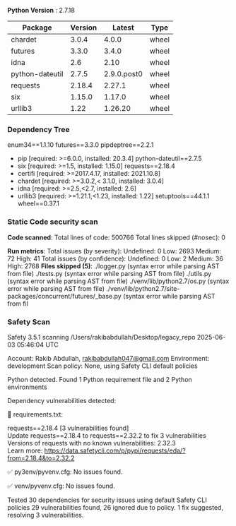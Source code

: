 **Python Version** : 2.7.18

| Package         | Version | Latest     | Type  |
|-----------------|---------|------------|-------|
| chardet         | 3.0.4   | 4.0.0      | wheel |
| futures         | 3.3.0   | 3.4.0      | wheel |
| idna            | 2.6     | 2.10       | wheel |
| python-dateutil | 2.7.5   | 2.9.0.post0| wheel |
| requests        | 2.18.4  | 2.27.1     | wheel |
| six             | 1.15.0  | 1.17.0     | wheel |
| urllib3         | 1.22    | 1.26.20    | wheel |

### Dependency Tree

enum34==1.1.10
futures==3.3.0
pipdeptree==2.2.1
  - pip [required: >=6.0.0, installed: 20.3.4]
python-dateutil==2.7.5
  - six [required: >=1.5, installed: 1.15.0]
requests==2.18.4
  - certifi [required: >=2017.4.17, installed: 2021.10.8]
  - chardet [required: >=3.0.2,< 3.1.0, installed: 3.0.4]
  - idna [required: >=2.5,<2.7, installed: 2.6]
  - urllib3 [required: >=1.21.1,<1.23, installed: 1.22]
setuptools==44.1.1
wheel==0.37.1


### Static Code security scan

**Code scanned**:
        Total lines of code: 500766
        Total lines skipped (#nosec): 0

**Run metrics**:
        Total issues (by severity):
                Undefined: 0
                Low: 2693
                Medium: 72
                High: 41
        Total issues (by confidence):
                Undefined: 0
                Low: 2
                Medium: 36
                High: 2768
**Files skipped (5)**:
        ./logger.py (syntax error while parsing AST from file)
        ./tests.py (syntax error while parsing AST from file)
        ./utils.py (syntax error while parsing AST from file)
        ./venv/lib/python2.7/os.py (syntax error while parsing AST from file)
        ./venv/lib/python2.7/site-packages/concurrent/futures/_base.py (syntax error while parsing AST from fil


### Safety Scan

Safety 3.5.1 scanning /Users/rakibabdullah/Desktop/legacy_repo
2025-06-03 05:46:04 UTC

Account: Rakib Abdullah, rakibabdullah047@gmail.com 
 Environment: development
 Scan policy: None, using Safety CLI default policies

Python detected. Found 1 Python requirement file and 2 Python environments

Dependency vulnerabilities detected:

📝 requirements.txt:

 requests==2.18.4 [3 vulnerabilities found]                                                                    
 Update requests==2.18.4 to requests==2.32.2 to fix 3 vulnerabilities                                          
 Versions of requests with no known vulnerabilities: 2.32.3                                                    
 Learn more: https://data.safetycli.com/p/pypi/requests/eda/?from=2.18.4&to=2.32.2                             

✅ py3env/pyvenv.cfg: No issues found.

✅ venv/pyvenv.cfg: No issues found.

Tested 30 dependencies for security issues using default Safety CLI policies
29 vulnerabilities found, 26 ignored due to policy.
1 fix suggested, resolving 3 vulnerabilities.